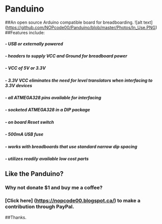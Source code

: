 # Panduino
##An open source Arduino compatible board for breadboarding.
![alt text] (https://github.com/NOPcode00/Panduino/blob/master/Photos/In_Use.PNG)
##Features include:
#####  - USB or externally powered
#####  - headers to supply VCC and Ground for breadboard power	
#####  - VCC of 5V or 3.3V 
#####  - 3.3V VCC eliminates the need for level translators when interfacing to 3.3V devices
#####  - all ATMEGA328 pins available for interfacing
#####  - socketed ATMEGA328 in a DIP package
#####  - on board Reset switch
#####  - 500mA USB fuse
#####  - works with breadboards that use standard narrow dip spacing
#####  - utilizes readily available low cost parts
##
## Like the Panduino?
### Why not donate $1 and buy me a coffee?
### [Click here] (https://nopcode00.blogspot.ca/) to make a contribution through PayPal. 
##Thanks. 
